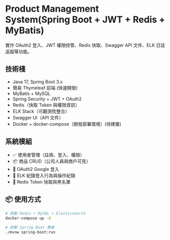 # Product Management System(Spring Boot + JWT + Redis + MyBatis)

實作 OAuth2 登入、JWT 權限控管、Redis 快取、Swagger API 文件、ELK 日誌追蹤等功能。

## 技術棧

- Java 17, Spring Boot 3.x
- 簡易 Thymeleaf 前端 (快速開發)
- MyBatis + MySQL
- Spring Security + JWT + OAuth2
- Redis（快取 Token 與權限資訊）
- ELK Stack（可觀測性整合）
- Swagger UI（API 文件）
- Docker + docker-compose（開發部署環境）(待建置)

## 系統模組

- ✅ 使用者管理（註冊、登入、權限）
- 📦 商品 CRUD（公司人員與商戶可見）
- 🔐 OAuth2 Google 登入
- 🧠 ELK 紀錄登入行為與操作紀錄
- 💾 Redis Token 快取與黑名單

## 📦 使用方式

```bash
# 啟動 Redis + MySQL + Elasticsearch
docker-compose up -d

# 啟動 Spring Boot 專案
./mvnw spring-boot:run
